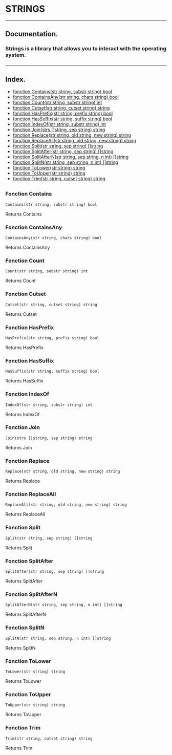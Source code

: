 # STRINGS

***
##  Documentation.
### Strings is a library that allows you to interact with the operating system.
###

***
## Index.

* [fonction Contains(str string, substr string) bool](#fonction-contains)
* [fonction ContainsAny(str string, chars string) bool](#fonction-containsany)
* [fonction Count(str string, substr string) int](#fonction-count)
* [fonction Cutset(str string, cutset string) string](#fonction-cutset)
* [fonction HasPrefix(str string, prefix string) bool](#fonction-hasprefix)
* [fonction HasSuffix(str string, suffix string) bool](#fonction-hassuffix)
* [fonction IndexOf(str string, substr string) int](#fonction-indexof)
* [fonction Join(strs []string, sep string) string](#fonction-join)
* [fonction Replace(str string, old string, new string) string](#fonction-replace)
* [fonction ReplaceAll(str string, old string, new string) string](#fonction-replaceall)
* [fonction Split(str string, sep string) []string](#fonction-split)
* [fonction SplitAfter(str string, sep string) []string](#fonction-splitafter)
* [fonction SplitAfterN(str string, sep string, n int) []string](#fonction-splitaftern)
* [fonction SplitN(str string, sep string, n int) []string](#fonction-splitn)
* [fonction ToLower(str string) string](#fonction-tolower)
* [fonction ToUpper(str string) string](#fonction-toupper)
* [fonction Trim(str string, cutset string) string](#fonction-trim)
##
### Fonction Contains
```
Contains(str string, substr string) bool
```
Returns Contains
### Fonction ContainsAny
```
ContainsAny(str string, chars string) bool
```
Returns ContainsAny
### Fonction Count
```
Count(str string, substr string) int
```
Returns Count
### Fonction Cutset
```
Cutset(str string, cutset string) string
```
Returns Cutset
### Fonction HasPrefix
```
HasPrefix(str string, prefix string) bool
```
Returns HasPrefix
### Fonction HasSuffix
```
HasSuffix(str string, suffix string) bool
```
Returns HasSuffix
### Fonction IndexOf
```
IndexOf(str string, substr string) int
```
Returns IndexOf
### Fonction Join
```
Join(strs []string, sep string) string
```
Returns Join
### Fonction Replace
```
Replace(str string, old string, new string) string
```
Returns Replace
### Fonction ReplaceAll
```
ReplaceAll(str string, old string, new string) string
```
Returns ReplaceAll
### Fonction Split
```
Split(str string, sep string) []string
```
Returns Split
### Fonction SplitAfter
```
SplitAfter(str string, sep string) []string
```
Returns SplitAfter
### Fonction SplitAfterN
```
SplitAfterN(str string, sep string, n int) []string
```
Returns SplitAfterN
### Fonction SplitN
```
SplitN(str string, sep string, n int) []string
```
Returns SplitN
### Fonction ToLower
```
ToLower(str string) string
```
Returns ToLower
### Fonction ToUpper
```
ToUpper(str string) string
```
Returns ToUpper
### Fonction Trim
```
Trim(str string, cutset string) string
```
Returns Trim
##